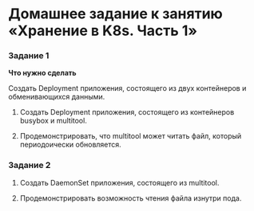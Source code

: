 # Домашнее задание к занятию «Хранение в K8s. Часть 1»

### Задание 1 

**Что нужно сделать**

Создать Deployment приложения, состоящего из двух контейнеров и обменивающихся данными.

1. Создать Deployment приложения, состоящего из контейнеров busybox и multitool.



4. Продемонстрировать, что multitool может читать файл, который периодоически обновляется.




### Задание 2

1. Создать DaemonSet приложения, состоящего из multitool.



3. Продемонстрировать возможность чтения файла изнутри пода.

